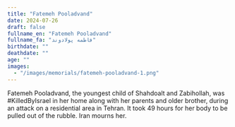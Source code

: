 ```yaml
---
title: "Fatemeh Pooladvand"
date: 2024-07-26
draft: false
fullname_en: "Fatemeh Pooladvand"
fullname_fa: "فاطمه پولادوند"
birthdate: ""
deathdate: ""
age: ""
images:
  - "/images/memorials/fatemeh-pooladvand-1.png"
---
```


Fatemeh Pooladvand, the youngest child of Shahdoalt and Zabihollah, was #KilledByIsrael in her home along with her parents and older brother, during an attack on a residential area in Tehran. It took 49 hours for her body to be pulled out of the rubble. Iran mourns her.